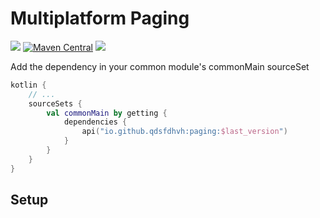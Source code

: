 # Multiplatform Paging

[![](https://img.shields.io/badge/Kotlin-Multiplatform-%237f52ff?logo=kotlin)](https://kotlinlang.org/docs/multiplatform.html)
[![Maven Central](https://maven-badges.herokuapp.com/maven-central/io.github.qdsfdhvh/paging/badge.svg)](https://maven-badges.herokuapp.com/maven-central/io.github.qdsfdhvh/paging)
[![](https://img.shields.io/github/license/qdsfdhvh/multiplatform-paging)](https://github.com/qdsfdhvh/multiplatform-paging/blob/main/LICENSE)

Add the dependency in your common module's commonMain sourceSet

```kotlin
kotlin {
    // ...
    sourceSets {
        val commonMain by getting {
            dependencies {
                api("io.github.qdsfdhvh:paging:$last_version")
            }
        }
    }
}

```
## Setup


